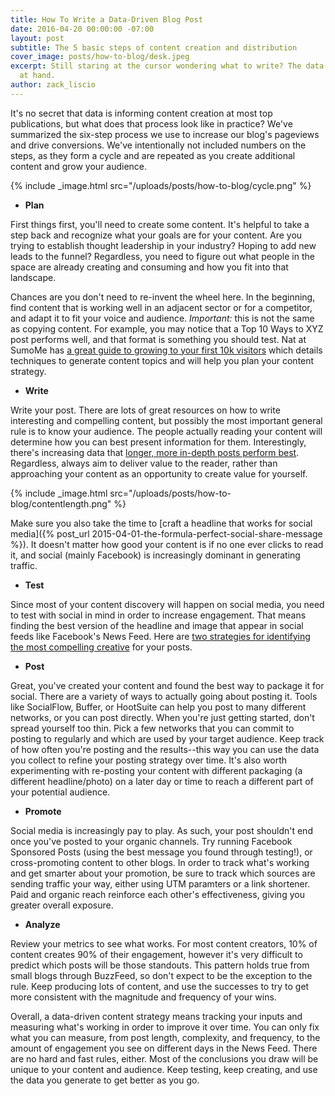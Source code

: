 ```yaml
---
title: How To Write a Data-Driven Blog Post
date: 2016-04-20 00:00:00 -07:00
layout: post
subtitle: The 5 basic steps of content creation and distribution
cover_image: posts/how-to-blog/desk.jpeg
excerpt: Still staring at the cursor wondering what to write? The data you need is
  at hand.
author: zack_liscio
---
```


It's no secret that data is informing content creation at most top publications, but what does that process look like in practice? We've summarized the six-step process we use to increase our blog's pageviews and drive conversions. We've intentionally not included numbers on the steps, as they form a cycle and are repeated as you create additional content and grow your audience.

{% include _image.html src="/uploads/posts/how-to-blog/cycle.png" %}

* **Plan**

First things first, you'll need to create some content. It's helpful to take a step back and recognize what your goals are for your content. Are you trying to establish thought leadership in your industry? Hoping to add new leads to the funnel? Regardless, you need to figure out what people in the space are already creating and consuming and how you fit into that landscape.

Chances are you don't need to re-invent the wheel here. In the beginning, find content that is working well in an adjacent sector or for a competitor, and adapt it to fit your voice and audience. *Important:* this is not the same as copying content. For example, you may notice that a Top 10 Ways to XYZ post performs well, and that format is something you should test. Nat at SumoMe has [a great guide to growing to your first 10k visitors](https://sumome.com/stories/0-10k-nat-eliason) which details techniques to generate content topics and will help you plan your content strategy.

* **Write**

Write your post. There are lots of great resources on how to write interesting and compelling content, but possibly the most important general rule is to know your audience. The people actually reading your content will determine how you can best present information for them. Interestingly, there's increasing data that [longer, more in-depth posts perform best](https://www.snapagency.com/blog/whatll-be-the-best-length-for-a-blog-article-in-2016-for-seo/). Regardless, always aim to deliver value to the reader, rather than approaching your content as an opportunity to create value for yourself.

{% include _image.html src="/uploads/posts/how-to-blog/contentlength.png" %}

Make sure you also take the time to [craft a headline that works for social media]({% post_url 2015-04-01-the-formula-perfect-social-share-message %}). It doesn't matter how good your content is if no one ever clicks to read it, and social (mainly Facebook) is increasingly dominant in generating traffic.

* **Test**

Since most of your content discovery will happen on social media, you need to test with social in mind in order to increase engagement. That means finding the best version of the headline and image that appear in social feeds like Facebook's News Feed. Here are [two strategies for identifying the most compelling creative]() for your posts.

* **Post**

Great, you've created your content and found the best way to package it for social. There are a variety of ways to actually going about posting it. Tools like SocialFlow, Buffer, or HootSuite can help you post to many different networks, or you can post directly. When you're just getting started, don't spread yourself too thin. Pick a few networks that you can commit to posting to regularly and which are used by your target audience. Keep track of how often you're posting and the results--this way you can use the data you collect to refine your posting strategy over time. It's also worth experimenting with re-posting your content with different packaging (a different headline/photo) on a later day or time to reach a different part of your potential audience.

* **Promote**

Social media is increasingly pay to play. As such, your post shouldn't end once you've posted to your organic channels. Try running Facebook Sponsored Posts (using the best message you found through testing!), or cross-promoting content to other blogs. In order to track what's working and get smarter about your promotion, be sure to track which sources are sending traffic your way, either using UTM paramters or a link shortener. Paid and organic reach reinforce each other's effectiveness, giving you greater overall exposure.

* **Analyze**

Review your metrics to see what works. For most content creators, 10% of content creates 90% of their engagement, however it's very difficult to predict which posts will be those standouts. This pattern holds true from small blogs through BuzzFeed, so don't expect to be the exception to the rule. Keep producing lots of content, and use the successes to try to get more consistent with the magnitude and frequency of your wins.

Overall, a data-driven content strategy means tracking your inputs and measuring what's working in order to improve it over time. You can only fix what you can measure, from post length, complexity, and frequency, to the amount of engagement you see on different days in the News Feed. There are no hard and fast rules, either. Most of the conclusions you draw will be unique to your content and audience. Keep testing, keep creating, and use the data you generate to get better as you go.
